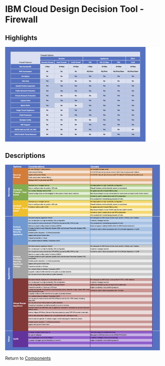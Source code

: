 # IBM Cloud Design Decision Tool - Firewall

## Highlights
![Highlights](/images/express_tool_firewall.png)

## Descriptions
![Descriptions](/images/rainbow_tool_firewall.png)

Return to [Components](README.md)
